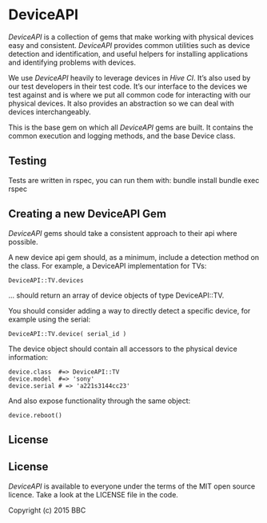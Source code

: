 # DeviceAPI

*DeviceAPI* is a collection of gems that make working with physical devices easy
and consistent. *DeviceAPI* provides common utilities such as device detection
and identification, and useful helpers for installing applications and
identifying problems with devices.

We use *DeviceAPI* heavily to leverage devices in *Hive CI*. It’s also used by
our test developers in their test code. It’s our interface to the devices we
test against and is where we put all common code for interacting with our
physical devices. It also provides an abstraction so we can deal with devices
interchangeably.

This is the base gem on which all *DeviceAPI* gems are built. It contains the
common execution and logging methods, and the base Device class.

## Testing

Tests are written in rspec, you can run them with:
    bundle install
    bundle exec rspec

## Creating a new DeviceAPI Gem

*DeviceAPI* gems should take a consistent approach to their api where possible.

A new device api gem should, as a minimum, include a detection method on the
class. For example, a DeviceAPI implementation for TVs:

    DeviceAPI::TV.devices
    
... should return an array of device objects of type DeviceAPI::TV.

You should consider adding a way to directly detect a specific device, for
example using the serial:

    DeviceAPI::TV.device( serial_id )

The device object should contain all accessors to the physical device
information:

    device.class  #=> DeviceAPI::TV
    device.model  #=> 'sony'
    device.serial # => 'a221s3144cc23'
    
And also expose functionality through the same object:

    device.reboot()

## License

## License

*DeviceAPI* is available to everyone under the terms of the MIT open source
licence. Take a look at the LICENSE file in the code.

Copyright (c) 2015 BBC
